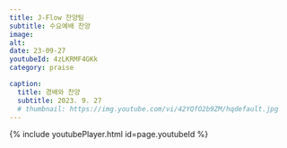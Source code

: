 ```yaml
---
title: J-Flow 찬양팀
subtitle: 수요예배 찬양
image:
alt:
date: 23-09-27
youtubeId: 4zLKRMF4GKk
category: praise

caption:
  title: 경배와 찬양
  subtitle: 2023. 9. 27
  # thumbnail: https://img.youtube.com/vi/42YQfO2b9ZM/hqdefault.jpg
---
```


{% include youtubePlayer.html id=page.youtubeId %}

